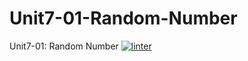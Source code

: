 # Unit7-01-Random-Number
Unit7-01: Random Number
 [![linter](https://github.com/Charlie-Dumpit-Jr/Unit7-01-Random-Number/workflows/linter/badge.svg)](https://github.com/marketplace/actions/super-linter)
